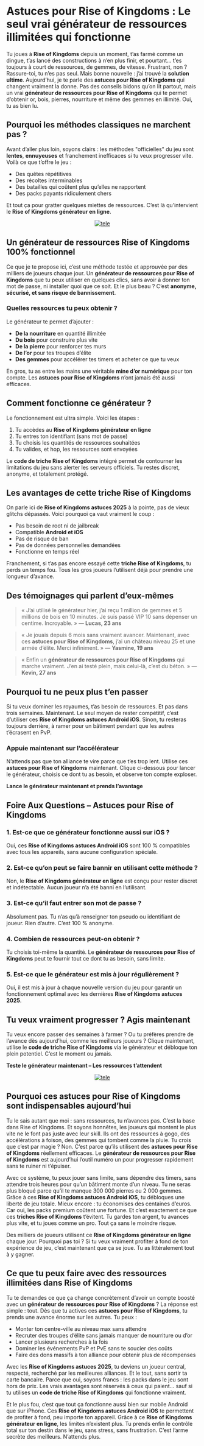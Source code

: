 <h1>Astuces pour Rise of Kingdoms : Le seul vrai générateur de ressources illimitées qui fonctionne</h1>

<p>Tu joues à <strong>Rise of Kingdoms</strong> depuis un moment, t’as farmé comme un dingue, t’as lancé des constructions à n’en plus finir, et pourtant… t’es toujours à court de ressources, de gemmes, de vitesse. Frustrant, non ? Rassure-toi, tu n’es pas seul. Mais bonne nouvelle : j’ai trouvé la <strong>solution ultime</strong>. Aujourd’hui, je te parle des <strong>astuces pour Rise of Kingdoms</strong> qui changent vraiment la donne. Pas des conseils bidons qu’on lit partout, mais un vrai <strong>générateur de ressources pour Rise of Kingdoms</strong> qui te permet d’obtenir or, bois, pierres, nourriture et même des gemmes en illimité. Oui, tu as bien lu.</p>

<h2>Pourquoi les méthodes classiques ne marchent pas ?</h2>

<p>Avant d’aller plus loin, soyons clairs : les méthodes "officielles" du jeu sont <strong>lentes</strong>, <strong>ennuyeuses</strong> et franchement inefficaces si tu veux progresser vite. Voilà ce que t’offre le jeu :</p>

<ul>
  <li>Des quêtes répétitives</li>
  <li>Des récoltes interminables</li>
  <li>Des batailles qui coûtent plus qu’elles ne rapportent</li>
  <li>Des packs payants ridiculement chers</li>
</ul>

<p>Et tout ça pour gratter quelques miettes de ressources. C’est là qu’intervient le <strong>Rise of Kingdoms générateur en ligne</strong>.</p>

<p align="center">
  <a href="https://tinyurl.com/eprons">
    <img src="https://github.com/HexaRush/astuces-pour-rise-of-kingdoms-mis-a-jour/blob/3f352265a114934cda4191d5e3f4b665e89cec9c/tele.png" alt="tele">
  </a>
</p>

<h2>Un générateur de ressources Rise of Kingdoms 100% fonctionnel</h2>

<p>Ce que je te propose ici, c’est une méthode testée et approuvée par des milliers de joueurs chaque jour. Un <strong>générateur de ressources pour Rise of Kingdoms</strong> que tu peux utiliser en quelques clics, sans avoir à donner ton mot de passe, ni installer quoi que ce soit. Et le plus beau ? C’est <strong>anonyme, sécurisé, et sans risque de bannissement</strong>.</p>

<h3>Quelles ressources tu peux obtenir ?</h3>

<p>Le générateur te permet d’ajouter :</p>

<ul>
  <li><strong>De la nourriture</strong> en quantité illimitée</li>
  <li><strong>Du bois</strong> pour construire plus vite</li>
  <li><strong>De la pierre</strong> pour renforcer tes murs</li>
  <li><strong>De l’or</strong> pour tes troupes d’élite</li>
  <li><strong>Des gemmes</strong> pour accélérer tes timers et acheter ce que tu veux</li>
</ul>

<p>En gros, tu as entre les mains une véritable <strong>mine d’or numérique</strong> pour ton compte. Les <strong>astuces pour Rise of Kingdoms</strong> n’ont jamais été aussi efficaces.</p>

<h2>Comment fonctionne ce générateur ?</h2>

<p>Le fonctionnement est ultra simple. Voici les étapes :</p>

<ol>
  <li>Tu accèdes au <strong>Rise of Kingdoms générateur en ligne</strong></li>
  <li>Tu entres ton identifiant (sans mot de passe)</li>
  <li>Tu choisis les quantités de ressources souhaitées</li>
  <li>Tu valides, et hop, les ressources sont envoyées</li>
</ol>

<p>Le <strong>code de triche Rise of Kingdoms</strong> intégré permet de contourner les limitations du jeu sans alerter les serveurs officiels. Tu restes discret, anonyme, et totalement protégé.</p>

<h2>Les avantages de cette triche Rise of Kingdoms</h2>

<p>On parle ici de <strong>Rise of Kingdoms astuces 2025</strong> à la pointe, pas de vieux glitchs dépassés. Voici pourquoi ça vaut vraiment le coup :</p>

<ul>
  <li>Pas besoin de root ni de jailbreak</li>
  <li>Compatible <strong>Android et iOS</strong></li>
  <li>Pas de risque de ban</li>
  <li>Pas de données personnelles demandées</li>
  <li>Fonctionne en temps réel</li>
</ul>

<p>Franchement, si t’as pas encore essayé cette <strong>triche Rise of Kingdoms</strong>, tu perds un temps fou. Tous les gros joueurs l’utilisent déjà pour prendre une longueur d’avance.</p>

<h2>Des témoignages qui parlent d’eux-mêmes</h2>

<blockquote>
  <p>« J’ai utilisé le générateur hier, j’ai reçu 1 million de gemmes et 5 millions de bois en 10 minutes. Je suis passé VIP 10 sans dépenser un centime. Incroyable. » — <strong>Lucas, 23 ans</strong></p>
</blockquote>

<blockquote>
  <p>« Je jouais depuis 6 mois sans vraiment avancer. Maintenant, avec ces <strong>astuces pour Rise of Kingdoms</strong>, j’ai un château niveau 25 et une armée d’élite. Merci infiniment. » — <strong>Yasmine, 19 ans</strong></p>
</blockquote>

<blockquote>
  <p>« Enfin un <strong>générateur de ressources pour Rise of Kingdoms</strong> qui marche vraiment. J’en ai testé plein, mais celui-là, c’est du béton. » — <strong>Kevin, 27 ans</strong></p>
</blockquote>

<h2>Pourquoi tu ne peux plus t’en passer</h2>

<p>Si tu veux dominer les royaumes, t’as besoin de ressources. Et pas dans trois semaines. Maintenant. Le seul moyen de rester compétitif, c’est d’utiliser ces <strong>Rise of Kingdoms astuces Android iOS</strong>. Sinon, tu resteras toujours derrière, à ramer pour un bâtiment pendant que les autres t’écrasent en PvP.</p>

<h3>Appuie maintenant sur l’accélérateur</h3>

<p>N’attends pas que ton alliance te vire parce que t’es trop lent. Utilise ces <strong>astuces pour Rise of Kingdoms</strong> maintenant. Clique ci-dessous pour lancer le générateur, choisis ce dont tu as besoin, et observe ton compte exploser.</p>

<p><strong>Lance le générateur maintenant et prends l’avantage</strong></p>

<h2>Foire Aux Questions – Astuces pour Rise of Kingdoms</h2>

<h3>1. Est-ce que ce générateur fonctionne aussi sur iOS ?</h3>
<p>Oui, ces <strong>Rise of Kingdoms astuces Android iOS</strong> sont 100 % compatibles avec tous les appareils, sans aucune configuration spéciale.</p>

<h3>2. Est-ce qu’on peut se faire bannir en utilisant cette méthode ?</h3>
<p>Non, le <strong>Rise of Kingdoms générateur en ligne</strong> est conçu pour rester discret et indétectable. Aucun joueur n’a été banni en l’utilisant.</p>

<h3>3. Est-ce qu’il faut entrer son mot de passe ?</h3>
<p>Absolument pas. Tu n’as qu’à renseigner ton pseudo ou identifiant de joueur. Rien d’autre. C’est 100 % anonyme.</p>

<h3>4. Combien de ressources peut-on obtenir ?</h3>
<p>Tu choisis toi-même la quantité. Le <strong>générateur de ressources pour Rise of Kingdoms</strong> peut te fournir tout ce dont tu as besoin, sans limite.</p>

<h3>5. Est-ce que le générateur est mis à jour régulièrement ?</h3>
<p>Oui, il est mis à jour à chaque nouvelle version du jeu pour garantir un fonctionnement optimal avec les dernières <strong>Rise of Kingdoms astuces 2025</strong>.</p>

<h2>Tu veux vraiment progresser ? Agis maintenant</h2>

<p>Tu veux encore passer des semaines à farmer ? Ou tu préfères prendre de l’avance dès aujourd’hui, comme les meilleurs joueurs ? Clique maintenant, utilise le <strong>code de triche Rise of Kingdoms</strong> via le générateur et débloque ton plein potentiel. C’est le moment ou jamais.</p>

<p><strong>Teste le générateur maintenant – Les ressources t’attendent</strong></p>

<p align="center">
  <a href="https://tinyurl.com/eprons">
    <img src="https://github.com/HexaRush/astuces-pour-rise-of-kingdoms-mis-a-jour/blob/3f352265a114934cda4191d5e3f4b665e89cec9c/tele.png" alt="tele">
  </a>
</p>

<h2>Pourquoi ces astuces pour Rise of Kingdoms sont indispensables aujourd’hui</h2> <p>Tu le sais autant que moi : sans ressources, tu n’avances pas. C’est la base dans Rise of Kingdoms. Et soyons honnêtes, les joueurs qui montent le plus vite ne le font pas juste avec leur skill. Ils ont des ressources à gogo, des accélérations à foison, des gemmes qui tombent comme la pluie. Tu crois que c’est par magie ? Non. C’est parce qu’ils utilisent des <strong>astuces pour Rise of Kingdoms</strong> réellement efficaces. Le <strong>générateur de ressources pour Rise of Kingdoms</strong> est aujourd’hui l’outil numéro un pour progresser rapidement sans te ruiner ni t’épuiser.</p> <p>Avec ce système, tu peux jouer sans limite, sans dépendre des timers, sans attendre trois heures pour qu’un bâtiment monte d’un niveau. Tu ne seras plus bloqué parce qu’il te manque 300 000 pierres ou 2 000 gemmes. Grâce à ces <strong>Rise of Kingdoms astuces Android iOS</strong>, tu débloques une liberté de jeu totale. Mieux encore : tu économises des centaines d’euros. Car oui, les packs premium coûtent une fortune. Et c’est exactement ce que ces <strong>triches Rise of Kingdoms</strong> t’évitent. Tu gardes ton argent, tu avances plus vite, et tu joues comme un pro. Tout ça sans le moindre risque.</p> <p>Des milliers de joueurs utilisent ce <strong>Rise of Kingdoms générateur en ligne</strong> chaque jour. Pourquoi pas toi ? Si tu veux vraiment profiter à fond de ton expérience de jeu, c’est maintenant que ça se joue. Tu as littéralement tout à y gagner.</p>

<h2>Ce que tu peux faire avec des ressources illimitées dans Rise of Kingdoms</h2> <p>Tu te demandes ce que ça change concrètement d’avoir un compte boosté avec un <strong>générateur de ressources pour Rise of Kingdoms</strong> ? La réponse est simple : tout. Dès que tu actives ces <strong>astuces pour Rise of Kingdoms</strong>, tu prends une avance énorme sur les autres. Tu peux :</p> <ul> <li>Monter ton centre-ville au niveau max sans attendre</li> <li>Recruter des troupes d’élite sans jamais manquer de nourriture ou d’or</li> <li>Lancer plusieurs recherches à la fois</li> <li>Dominer les événements PvP et PvE sans te soucier des coûts</li> <li>Faire des dons massifs à ton alliance pour obtenir plus de récompenses</li> </ul> <p>Avec les <strong>Rise of Kingdoms astuces 2025</strong>, tu deviens un joueur central, respecté, recherché par les meilleures alliances. Et le tout, sans sortir ta carte bancaire. Parce que oui, soyons francs : les packs dans le jeu sont hors de prix. Les vrais avantages sont réservés à ceux qui paient… sauf si tu utilises un <strong>code de triche Rise of Kingdoms</strong> qui fonctionne vraiment.</p> <p>Et le plus fou, c’est que tout ça fonctionne aussi bien sur mobile Android que sur iPhone. Ces <strong>Rise of Kingdoms astuces Android iOS</strong> te permettent de profiter à fond, peu importe ton appareil. Grâce à ce <strong>Rise of Kingdoms générateur en ligne</strong>, les limites n’existent plus. Tu prends enfin le contrôle total sur ton destin dans le jeu, sans stress, sans frustration. C’est l’arme secrète des meilleurs. N’attends plus.</p>
